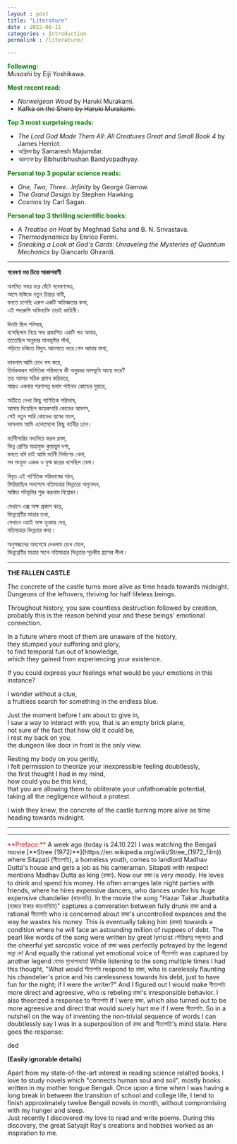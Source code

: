 ```yaml
---
layout : post
title: "Literature"
date : 2022-08-11
categories : Introduction
permalink : /literature/

---
```


<span style="color:green"> **Following:** </span>\
*Musashi* by Eiji Yoshikawa.

<span style="color:green"> **Most recent read:** </span>
- *Norweigean Wood* by Haruki Murakami.
- <s>Kafka on the Shore by Haruki Murakami.</s>

<span style="color:green"> **Top 3 most surprising reads:** </span>
- *The Lord God Made Them All: All Creatures Great and Small Book 4* by James Herriot.
- *অগ্নিরথ* by Samaresh Majumdar.
- *আরণ্যক* by Bibhutibhushan Bandyopadhyay.

<span style="color:green"> **Personal top 3 popular science reads:** </span>
- *One, Two, Three...Infinity* by George Gamow.
- *The Grand Design* by Stephen Hawking.
- *Cosmos* by Carl Sagan.

<span style="color:green"> **Personal top 3 thrilling scientific books:** </span>
- *A Treatise on Heat* by Meghnad Saha and B. N. Srivastava.
- *Thermodynamics* by Enrico Fermi.
- *Sneaking a Look at God's Cards: Unraveling the Mysteries of Quantum Mechanics* by Giancarlo Ghirardi.

---

**গবেষণা মত্ত চিত্তে আকাশবাণী**

<p>
</p>

<p>অগনিত সময় ধরে ঘেঁটে গবেষণাপত্র,<br>
আসে মস্তিকে নতুন চিন্তার বানী,<br>
বলতে চলেছি এরুপ একটি অভিজ্ঞতার কথা,<br>
এই পদ্যরুপি অভিব্যক্তি তারই কাহিনী।
</p>

<p>
</p>

<p>দিনটা ছিল শনিবার,<br>
বসেছিলাম নিয়ে সদ্য প্রকাশিত একটি পত্র আবার,<br>
তাতেছিল অনুরবর মালভূমির গাঁথা,<br>
পড়িতে চকিতে বিদ্যুৎ আলোতে ভরে গেল আমার মাথা,
</p>

<p>
ভাবলাম আমি চোখ বন্দ করে,<br>
তির্যককরন গানিতিক পরিভাষে কী অনুরবর মালভূমি আছে ভরে?<br>
তত্ত আমার সঠিক প্রমান করিবারে,<br>
আরও একবার শরণাপন্ন হলাম পাইথন কোডের দুয়ারে,<br>
</p>

<p>
</p>

<p>অতীতে লেখা কিছু গাণিতিক পরিভাষ,<br>
আমায় দিয়েছিল কয়েকসারি কোডের আভাস,<br>
সেই নতুন সারি কোডের শ্রমের ফলে,<br>
ভাসলাম আমি এলোমেলো কিছু বর্তনীর ঢলে।
</p>

<p>
</p>

<p>বর্তনীসারির মধ্যদিয়ে করল রাস্তা,<br>
ভিন্ন শ্রেণির মাত্রাযুক্ত কুয়ান্তুম দশা,<br>
বলতে যদি চাই আমি বর্তনী নির্মাণের খেলা,<br>
সব সংযুক্ত একক ও যুগ্ম দ্বারের বসেছিল মেলা।
</p>

<p>
</p>

<p>বিবৃত এই গাণিতিক পরিভাষের গঠন,<br>
ফিরিয়াছিল অবশেষে নতিমাত্রার ভিন্নতার অনুবেদন,<br>
অঙ্কিত পটভূমির শুরু করলাম বিশ্লেষন।
</p>

<p>
</p>

<p>যেখানে এক্স অক্ষ প্রকাশ করে,<br>
ভিন্নশ্রেণীর মাত্রার তথ্য,<br>
সেখানে ওয়াই অক্ষ হুংকার দেয়,<br>
নতিমাত্রার ভিন্নতার কথ্য।
</p>

<p>
</p>

<p>অনুসন্ধানের অবশেষে দেখলাম চোখ মেলে,<br>
ভিন্নশ্রেণীর মাত্রার সাথে নতিমাত্রার ভিন্নতার সূচকীয় হ্রাসের লীলা।
</p>

----
**THE FALLEN CASTLE**

<p>
</p>
<p>
</p>

<p>The concrete of the castle turns more alive as time heads towards midnight.<br>
Dungeons of the leftovers, thriving for half lifeless beings.
</p>

<p>Throughout history, you saw countless destruction followed by creation,<br>
probably this is the reason behind your and these beings' emotional connection.
</p>

<p>In a future where most of them are unaware of the history,<br>
they stumped your suffering and glory,<br>
to find temporal fun out of knowledge,<br>
which they gained from experiencing your existence.
</p>

<p>
If you could express your feelings what would be your emotions in this instance?
</p>

<p>
I wonder without a clue,<br>
a fruitless search for something in the endless blue.
</p>

<p>
Just the moment before I am about to give in,<br>
I saw a way to interact with you, that is an empty brick plane,<br>
not sure of the fact that how old it could be,<br>
I rest my back on you,<br>
the dungeon like door in front is the only view.
</p>

<p>
Resting my body on you gently,<br>
I felt permission to theorize your inexpressible feeling doubtlessly,<br>
the first thought I had in my mind,<br>
how could you be this kind,<br>
that you are allowing them to obliterate your unfathomable potential,<br>
taking all the negligence without a protest.
</p>

<p>
I wish they knew, the concrete of the castle turning more alive as time heading towards midnight.
</p>

<p>
</p>

<p>
</p>

----
****
<p>
</p>
<p>
</p>
<span style="color:red"> **Preface:** </span> A week ago (today is 24.10.22) I was watching the Bengali movie [**Stree (1972)**](https://en.wikipedia.org/wiki/Stree_(1972_film)) where Sitapati (সীতাপতি), a homeless youth, comes to landlord Madhav Dutta's house and gets a job as his cameraman. Sitapati with respect mentions Madhav Dutta as king (রাজা). Now our রাজা is very moody. He loves to drink and spend his money. He often arranges late night parties with friends, where he hires expensive dancers, who dances under his huge expensive chandelier (ঝাড়বাতি). In the movie the song "Hazar Takar Jharbatita (হাজার টাকার ঝাড়বাতিটা)" captures a converation between fully drunk রাজা and a rational সীতাপতি who is concerned about রাজা's uncontrolled expances and the way he wastes his money. This is eventually taking him (রাজা) towards a condition where he will face an astounding million of ruppees of debt. The pearl like words of the song were written by great lyricist গৌরিপ্রসন্ন মজুমদার and the cheerful yet sarcastic voice of রাজা was perfectly potrayed by the legend মান্না দে! And equally the rational yet emotional voice of সীতাপতি was captured by another legend হেমন্ত মুখোপাধ্যায়! While listening to the song multiple times I had this thought, "What would সীতাপতি respond to রাজা, who is carelessly flaunting his chandelier's price and his carelessness towards his debt, just to have fun for the night; if I were the writer?" And I figured out I would make সীতাপতি more direct and agreesive, who is rebeling রাজা's irresponsible behavior. I also theorized a response to সীতাপতি if I were রাজা, which also turned out to be more agreesive and direct that would surely hurt me if I were সীতাপতি. So in a nutshell on the way of inventing the non-trivial sequence of words I can doubtlessly say I was in a superposition of রাজা and সীতাপতি's mind state. Here goes the response:
<p>
</p>
<p>
</p>

ded

**(Easily ignorable details)**

Apart from my state-of-the-art interest in reading science relalted books, I love to study novels which "connects human soul and soil", mostly books written in my mother tongue Bengali. Once upon a time when I was having a long break in between the transition of school and college life, I tend to finish approximately twelve Bengali novels in month, without compromising with my hunger and sleep.  
Just recently I discovered my love to read and write poems. During this discovery, the great Satyajit Ray's creations and hobbies worked as an inspiration to me.